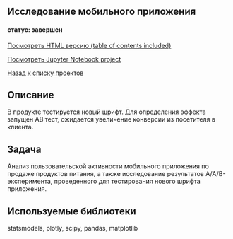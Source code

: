 ## Исследование мобильного приложения
#### статус: завершен

[Посмотреть HTML версию (table of contents included)](https://ivanvashkovets.github.io/html_pages/aab.html)

[Посмотреть Jupyter Notebook project](https://github.com/IvanVashkovets/Portfolio/blob/main/Исследование%20мобильного%20приложения/aab.ipynb)

[Назад к списку проектов](https://github.com/IvanVashkovets/Portfolio/tree/main)

## Описание
В продукте тестируется новый шрифт. Для определения эффекта запущен AB тест, ожидается увеличение конверсии из посетителя в клиента.

## Задача
Анализ пользовательской активности мобильного приложения по продаже продуктов питания, а также исследование результатов A/A/B-эксперимента, проведенного для тестирования нового шрифта приложения.

## Используемые библиотеки
statsmodels, plotly, scipy, pandas, matplotlib
